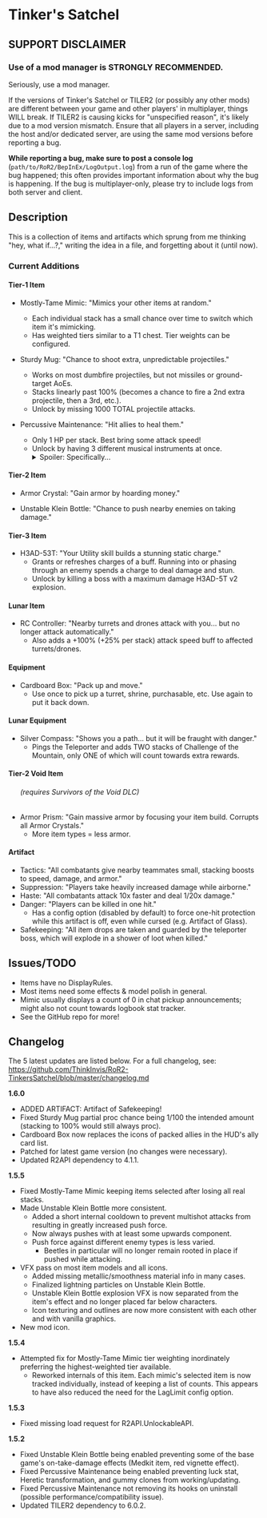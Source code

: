 # Tinker's Satchel

## SUPPORT DISCLAIMER

### Use of a mod manager is STRONGLY RECOMMENDED.

Seriously, use a mod manager.

If the versions of Tinker's Satchel or TILER2 (or possibly any other mods) are different between your game and other players' in multiplayer, things WILL break. If TILER2 is causing kicks for "unspecified reason", it's likely due to a mod version mismatch. Ensure that all players in a server, including the host and/or dedicated server, are using the same mod versions before reporting a bug.

**While reporting a bug, make sure to post a console log** (`path/to/RoR2/BepInEx/LogOutput.log`) from a run of the game where the bug happened; this often provides important information about why the bug is happening. If the bug is multiplayer-only, please try to include logs from both server and client.

## Description

This is a collection of items and artifacts which sprung from me thinking "hey, what if...?," writing the idea in a file, and forgetting about it (until now).

### Current Additions

#### Tier-1 Item

- Mostly-Tame Mimic: "Mimics your other items at random."
	- Each individual stack has a small chance over time to switch which item it's mimicking.
	- Has weighted tiers similar to a T1 chest. Tier weights can be configured.

- Sturdy Mug: "Chance to shoot extra, unpredictable projectiles."
	- Works on most dumbfire projectiles, but not missiles or ground-target AoEs.
	- Stacks linearly past 100% (becomes a chance to fire a 2nd extra projectile, then a 3rd, etc.).
	- Unlock by missing 1000 TOTAL projectile attacks.

- Percussive Maintenance: "Hit allies to heal them."
	- Only 1 HP per stack. Best bring some attack speed!
	- Unlock by having 3 different musical instruments at once.
            <details><summary>Spoiler: Specifically...</summary>Ukulele, War Horn, and Gorag's Opus.</details>

#### Tier-2 Item

- Armor Crystal: "Gain armor by hoarding money."

- Unstable Klein Bottle: "Chance to push nearby enemies on taking damage."

#### Tier-3 Item

- H3AD-53T: "Your Utility skill builds a stunning static charge."
	- Grants or refreshes charges of a buff. Running into or phasing through an enemy spends a charge to deal damage and stun.
	- Unlock by killing a boss with a maximum damage H3AD-5T v2 explosion.

#### Lunar Item

- RC Controller: "Nearby turrets and drones attack with you... but no longer attack automatically."
	- Also adds a +100% (+25% per stack) attack speed buff to affected turrets/drones.

#### Equipment

- Cardboard Box: "Pack up and move."
	- Use once to pick up a turret, shrine, purchasable, etc. Use again to put it back down.

#### Lunar Equipment

- Silver Compass: "Shows you a path... but it will be fraught with danger."
	- Pings the Teleporter and adds TWO stacks of Challenge of the Mountain, only ONE of which will count towards extra rewards.

#### Tier-2 Void Item

###### &nbsp;&nbsp;&nbsp;&nbsp;&nbsp;&nbsp;(requires Survivors of the Void DLC)

- Armor Prism: "Gain massive armor by focusing your item build. Corrupts all Armor Crystals."
	- More item types = less armor.

#### Artifact

- Tactics: "All combatants give nearby teammates small, stacking boosts to speed, damage, and armor."
- Suppression: "Players take heavily increased damage while airborne."
- Haste: "All combatants attack 10x faster and deal 1/20x damage."
- Danger: "Players can be killed in one hit."
	- Has a config option (disabled by default) to force one-hit protection while this artifact is off, even while cursed (e.g. Artifact of Glass).
- Safekeeping: "All item drops are taken and guarded by the teleporter boss, which will explode in a shower of loot when killed."

## Issues/TODO

- Items have no DisplayRules.
- Most items need some effects & model polish in general.
- Mimic usually displays a count of 0 in chat pickup announcements; might also not count towards logbook stat tracker.
- See the GitHub repo for more!

## Changelog

The 5 latest updates are listed below. For a full changelog, see: https://github.com/ThinkInvis/RoR2-TinkersSatchel/blob/master/changelog.md

**1.6.0**

- ADDED ARTIFACT: Artifact of Safekeeping!
- Fixed Sturdy Mug partial proc chance being 1/100 the intended amount (stacking to 100% would still always proc).
- Cardboard Box now replaces the icons of packed allies in the HUD's ally card list.
- Patched for latest game version (no changes were necessary).
- Updated R2API dependency to 4.1.1.

**1.5.5**

- Fixed Mostly-Tame Mimic keeping items selected after losing all real stacks.
- Made Unstable Klein Bottle more consistent.
	- Added a short internal cooldown to prevent multishot attacks from resulting in greatly increased push force.
	- Now always pushes with at least some upwards component.
	- Push force against different enemy types is less varied.
		- Beetles in particular will no longer remain rooted in place if pushed while attacking.
- VFX pass on most item models and all icons.
	- Added missing metallic/smoothness material info in many cases.
	- Finalized lightning particles on Unstable Klein Bottle.
	- Unstable Klein Bottle explosion VFX is now separated from the item's effect and no longer placed far below characters.
	- Icon texturing and outlines are now more consistent with each other and with vanilla graphics.
- New mod icon.

**1.5.4**

- Attempted fix for Mostly-Tame Mimic tier weighting inordinately preferring the highest-weighted tier available.
	- Reworked internals of this item. Each mimic's selected item is now tracked individually, instead of keeping a list of counts. This appears to have also reduced the need for the LagLimit config option.

**1.5.3**

- Fixed missing load request for R2API.UnlockableAPI.

**1.5.2**

- Fixed Unstable Klein Bottle being enabled preventing some of the base game's on-take-damage effects (Medkit item, red vignette effect).
- Fixed Percussive Maintenance being enabled preventing luck stat, Heretic transformation, and gummy clones from working/updating.
- Fixed Percussive Maintenance not removing its hooks on uninstall (possible performance/compatibility issue).
- Updated TILER2 dependency to 6.0.2.